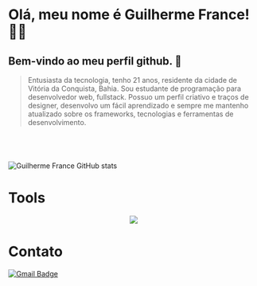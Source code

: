 
# Olá, meu nome é <strong>Guilherme France!</strong> 👋🏽

## Bem-vindo ao meu perfil github. 🔭


> Entusiasta da tecnologia, tenho 21 anos, residente da cidade de Vitória da Conquista, Bahia. Sou estudante de programação para desenvolvedor web, fullstack. Possuo um perfil criativo e traços de designer, desenvolvo um fácil aprendizado e sempre me mantenho atualizado sobre os frameworks, tecnologias e ferramentas de desenvolvimento.
 #

<br/>


![Guilherme France GitHub stats](https://github-readme-stats.vercel.app/api?username=GuilhermeFrance&show_icons=true&theme=dark)

# Tools
<p align="center">
  <a href="https://skillicons.dev">
    <img src="https://skillicons.dev/icons?i=js,css,ts,tailwind,react,vue,nodejs,figma,ai,ps, " />
  </a>
</p>
 
#
# Contato

[![Gmail Badge](https://img.shields.io/badge/-guilherme.france9@gmail.com-006bed?style=flat-square&logo=Gmail&logoColor=white&link=mailto:caiquesantos04087@gmail.com)](mailto:guilherme.france9@gmail.com)
